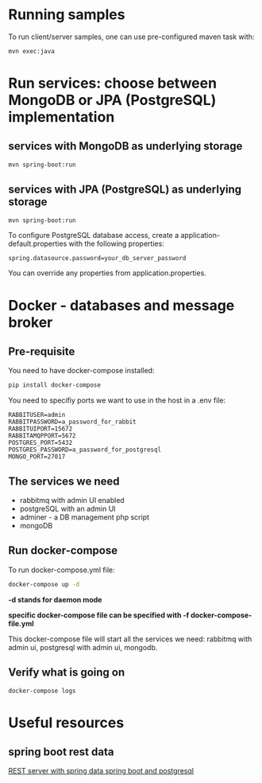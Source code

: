 # Running samples

To run client/server samples, one can use pre-configured maven task with:

```bash
mvn exec:java
```

# Run services: choose between MongoDB or JPA (PostgreSQL) implementation

## services with MongoDB as underlying storage

```bash
mvn spring-boot:run
```

## services with JPA (PostgreSQL) as underlying storage

```bash
mvn spring-boot:run
```

To configure PostgreSQL database access, create a application-default.properties with the 
following properties:

```properties
spring.datasource.password=your_db_server_password
```

You can override any properties from application.properties.

# Docker - databases and message broker

## Pre-requisite

You need to have docker-compose installed:

```bash
pip install docker-compose
```

You need to specifiy ports we want to use in the host in a .env file:

```properties
RABBITUSER=admin
RABBITPASSWORD=a_password_for_rabbit
RABBITUIPORT=15672
RABBITAMQPPORT=5672
POSTGRES_PORT=5432
POSTGRES_PASSWORD=a_password_for_postgresql
MONGO_PORT=27017
```

## The services we need

* rabbitmq with admin UI enabled
* postgreSQL with an admin UI
* adminer - a DB management php script
* mongoDB

## Run docker-compose

To run docker-compose.yml file:

```bash
docker-compose up -d
```

**-d stands for daemon mode**

**specific docker-compose file can be specified with -f docker-compose-file.yml**

This docker-compose file will start all the services we need: rabbitmq with admin ui, postgresql with admin ui, mongodb.

## Verify what is going on

```bash
docker-compose logs
```

# Useful resources

## spring boot rest data

[REST server with spring data spring boot and postgresql](http://mrbool.com/rest-server-with-spring-data-spring-boot-and-postgresql/34023#ixzz4x8C2em9q)
